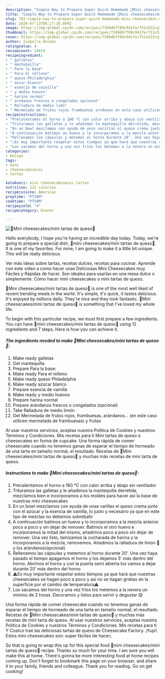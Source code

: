 ```yaml
---
description: "Simple Way to Prepare Super Quick Homemade 🧀Mini cheesecakes/mini tartas de queso🧀"
title: "Simple Way to Prepare Super Quick Homemade 🧀Mini cheesecakes/mini tartas de queso🧀"
slug: 703-simple-way-to-prepare-super-quick-homemade-mini-cheesecakes-mini-tartas-de-queso
date: 2020-07-13T06:17:26.849Z
image: https://img-global.cpcdn.com/recipes/73d9db7f89c041fe/751x532cq70/🧀mini-cheesecakesmini-tartas-de-queso🧀-foto-principal.jpg
thumbnail: https://img-global.cpcdn.com/recipes/73d9db7f89c041fe/751x532cq70/🧀mini-cheesecakesmini-tartas-de-queso🧀-foto-principal.jpg
cover: https://img-global.cpcdn.com/recipes/73d9db7f89c041fe/751x532cq70/🧀mini-cheesecakesmini-tartas-de-queso🧀-foto-principal.jpg
author: Isabelle Holmes
ratingvalue: 4
reviewcount: 19819
recipeingredient:
- " galletas"
- " mantequilla"
- " Para la base"
- " Para el relleno"
- " queso Philadelphia"
- " azcar blanco"
- " esencia de vainilla"
- " y medio huevos"
- " harina normal"
- " arndanos frescos o congelados opcional"
- " Ralladura de medio limn"
- " Mermelada de frutos rojos frambuesas arndanos en este caso utilicen mermelada de frambuesas y frutas"
recipeinstructions:
- "Precalentamos el horno a 160 °C con calor arriba y abajo sin ventilador"
- "Trituramos las galletas y le añadimos la mantequilla derretida, mezclamos bien e incorporamos a los moldes para hacer así la base de nuestras mini cheesecakes"
- "En un bowl mezclamos con ayuda de unas varillas el queso crema junto con el azúcar y la esencia de vainilla, lo justo y necesario ya que en este tipo de mezclas no debemos sobrebatir"
- "A continuación batimos un huevo y lo incorporamos a la mezcla anterior poco a poco y sin dejar de remover. Batimos el otro huevo e incorporamos la mitad del mismo, añadimos poco a poco sin dejar de remover. Una vez listo, tamizamos la cucharada de harina y la incorporamos a la mezcla, removemos. Añadimos la ralladura de limón 🍋 y los arándanos(opcional)"
- "Rellenamos las cápsulas y metemos al horno durante 20’. Una vez haya pasado el tiempo apagamos el horno y los dejamos 5’ más dentro del horno. Abrimos el horno y con la puerta semi abierta los vamos a dejar durante 20’ más dentro del horno"
- "⚠️Es muy importante respetar estos tiempos ya que hará que nuestras cheesecakes se hagan poco a poco y así no se hagan grietas en la superficie por el cambio de temperatura⚠️"
- "Los sacamos del horno y una vez fríos los metemos a la nevera un mínimo de 2 horas. Decoramos y listos para servir y degustar 😋"
categories:
- Recipe
tags:
- mini
- cheesecakesmini
- tartas

katakunci: mini cheesecakesmini tartas 
nutrition: 232 calories
recipecuisine: American
preptime: "PT36M"
cooktime: "PT59M"
recipeyield: "4"
recipecategory: Dinner

---
```



![🧀Mini cheesecakes/mini tartas de queso🧀](https://img-global.cpcdn.com/recipes/73d9db7f89c041fe/751x532cq70/🧀mini-cheesecakesmini-tartas-de-queso🧀-foto-principal.jpg)

Hello everybody, I hope you're having an incredible day today. Today, we're going to prepare a special dish, 🧀mini cheesecakes/mini tartas de queso🧀. It is one of my favorites. For mine, I am going to make it a little bit unique. This will be really delicious.

Ver más ideas sobre tartas, recetas dulces, recetas para cocinar. Aprende con este vídeo a como hacer unas Deliciosas Mini Cheesecakes muy Fáciles y Rápidas de hacer. Son ideales para usarlas en una mesa dulce o simplemente. Cómo hacer mini cheesecakes o mini tartas de queso.

🧀Mini cheesecakes/mini tartas de queso🧀 is one of the most well liked of recent trending meals in the world. It's simple, it's quick, it tastes delicious. It's enjoyed by millions daily. They're nice and they look fantastic. 🧀Mini cheesecakes/mini tartas de queso🧀 is something that I've loved my whole life.


To begin with this particular recipe, we must first prepare a few ingredients. You can have 🧀mini cheesecakes/mini tartas de queso🧀 using 12 ingredients and 7 steps. Here is how you can achieve it.

<!--inarticleads1-->

##### The ingredients needed to make 🧀Mini cheesecakes/mini tartas de queso🧀:

1. Make ready  galletas
1. Get  mantequilla
1. Prepare  Para la base:
1. Make ready  Para el relleno:
1. Make ready  queso Philadelphia
1. Make ready  azúcar blanco
1. Prepare  esencia de vainilla
1. Make ready  y medio huevos
1. Prepare  harina normal
1. Prepare  arándanos frescos o congelados (opcional)
1. Take  Ralladura de medio limón
1. Get  Mermelada de frutos rojos, frambuesas, arándanos... (en este caso utilicen mermelada de frambuesas) y frutas


Al usar nuestros servicios, aceptas nuestra Política de Cookies y nuestros Términos y Condiciones. Mis recetas para ti Mini tartas de queso o cheesecakes en forma de cupcake. Una forma rápida de comer cheesecake cuando no tenemos ganas de esperar el tiempo de horneado de una tarta en tamaño normal, el resultado. Recetas de 🧀Mini cheesecakes/mini tartas de queso🧀 y muchas más recetas de mini tarta de queso. 

<!--inarticleads2-->

##### Instructions to make 🧀Mini cheesecakes/mini tartas de queso🧀:

1. Precalentamos el horno a 160 °C con calor arriba y abajo sin ventilador
1. Trituramos las galletas y le añadimos la mantequilla derretida, mezclamos bien e incorporamos a los moldes para hacer así la base de nuestras mini cheesecakes
1. En un bowl mezclamos con ayuda de unas varillas el queso crema junto con el azúcar y la esencia de vainilla, lo justo y necesario ya que en este tipo de mezclas no debemos sobrebatir
1. A continuación batimos un huevo y lo incorporamos a la mezcla anterior poco a poco y sin dejar de remover. Batimos el otro huevo e incorporamos la mitad del mismo, añadimos poco a poco sin dejar de remover. Una vez listo, tamizamos la cucharada de harina y la incorporamos a la mezcla, removemos. Añadimos la ralladura de limón 🍋 y los arándanos(opcional)
1. Rellenamos las cápsulas y metemos al horno durante 20’. Una vez haya pasado el tiempo apagamos el horno y los dejamos 5’ más dentro del horno. Abrimos el horno y con la puerta semi abierta los vamos a dejar durante 20’ más dentro del horno
1. ⚠️Es muy importante respetar estos tiempos ya que hará que nuestras cheesecakes se hagan poco a poco y así no se hagan grietas en la superficie por el cambio de temperatura⚠️
1. Los sacamos del horno y una vez fríos los metemos a la nevera un mínimo de 2 horas. Decoramos y listos para servir y degustar 😋


Una forma rápida de comer cheesecake cuando no tenemos ganas de esperar el tiempo de horneado de una tarta en tamaño normal, el resultado. Recetas de 🧀Mini cheesecakes/mini tartas de queso🧀 y muchas más recetas de mini tarta de queso. Al usar nuestros servicios, aceptas nuestra Política de Cookies y nuestros Términos y Condiciones. Mis recetas para ti Y Costco trae las deliciosas tartas de queso de Cheesecake Factory. ¡Yupi!. Estos mini cheesecakes son: super fáciles de hacer;. 

So that is going to wrap this up for this special food 🧀mini cheesecakes/mini tartas de queso🧀 recipe. Thanks so much for your time. I am sure you will make this at home. There's gonna be more interesting food at home recipes coming up. Don't forget to bookmark this page on your browser, and share it to your family, friends and colleague. Thank you for reading. Go on get cooking!
